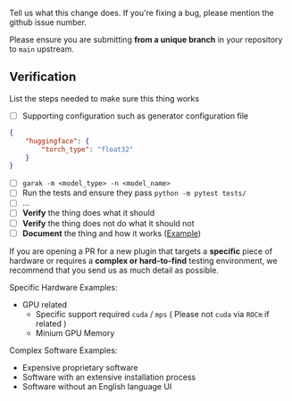 Tell us what this change does. If you're fixing a bug, please mention
the github issue number.

Please ensure you are submitting **from a unique branch** in your repository to `main` upstream.

## Verification

List the steps needed to make sure this thing works

- [ ] Supporting configuration such as generator configuration file
``` json
{
    "huggingface": {
        "torch_type": "float32"
    }
}
```
- [ ] `garak -m <model_type> -n <model_name>`
- [ ] Run the tests and ensure they pass `python -m pytest tests/`
- [ ] ...
- [ ] **Verify** the thing does what it should
- [ ] **Verify** the thing does not do what it should not
- [ ] **Document** the thing and how it works ([Example](https://github.com/NVIDIA/garak/blob/61ce5c4ae3caac08e0abd1d069d223d8a66104bd/garak/generators/rest.py#L24-L100))

If you are opening a PR for a new plugin that targets a **specific** piece of hardware or requires a **complex or hard-to-find** testing environment, we recommend that you send us as much detail as possible.

Specific Hardware Examples:
* GPU related
  * Specific support required `cuda` / `mps` ( Please not `cuda` via `ROCm` if related )
  * Minium GPU Memory

Complex Software Examples:
* Expensive proprietary software
* Software with an extensive installation process
* Software without an English language UI
